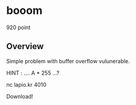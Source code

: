 # booom
920 point

## Overview
Simple problem with buffer overflow vulunerable.

HINT : .... A * 255 ...?

nc lapio.kr 4010

Download!
